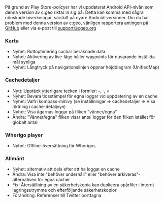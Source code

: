 På grund av Play Store-policyer har vi uppdaterat Android API-nivån som denna version av c:geo riktar in sig på. Detta kan komma med några oönskade biverkningar, särskilt på nyare Android-versioner. Om du har problem med denna version av c:geo, vänligen rapportera antingen på [GitHub](https://github.com/cgeo/cgeo) eller via e-post till [support@cgeo.org](mailto:support@cgeo.org)

### Karta
- Nyhet: Ruttoptimering cachar beräknade data
- Nyhet: Aktivering av live-läge håller waypoints för nuvarande inställda mål synliga
- Nyhet: Långtryck på navigationslinjen öppnar höjddiagram (UnifiedMap)

### Cachedetaljer
- Nytt: Upptäck ytterligare tecken i formler: –, ⋅, ×
- Nyhet: Bevara tidsstämpel för egna loggar vid uppdatering av en cache
- Nyhet: Valfri kompass-minivy (se inställningar => cachedetaljer => Visa riktning i cache-detaljvyn)
- Nyhet: Visa ägarnas loggar på fliken "vänner/egna"
- Ändra: "Vänner/egna" fliken visar antal loggar för den fliken istället för globalt antal

### Wherigo player
- Nyhet: Offline-översättning för Wherigos

### Allmänt
- Nyhet: alternativ att dela efter att ha loggat en cache
- Ändra: Visa inte "behöver underhåll" eller "behöver arkiveras"-alternativen för egna cacher
- Fix: Återställning av en säkerhetskopia kan duplicera spårfiler i internt lagringsutrymme och efterföljande säkerhetskopior
- Förändring: Referenser till Twitter borttagna
